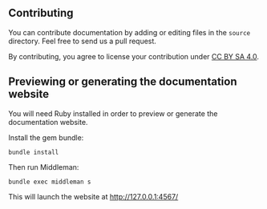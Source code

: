 ## Contributing

You can contribute documentation by adding or editing files in the `source` directory. Feel free to send us a pull request.

By contributing, you agree to license your contribution under [CC BY SA 4.0](http://creativecommons.org/licenses/by-sa/4.0/).

## Previewing or generating the documentation website

You will need Ruby installed in order to preview or generate the documentation website.

Install the gem bundle:

    bundle install

Then run Middleman:

    bundle exec middleman s

This will launch the website at http://127.0.0.1:4567/
